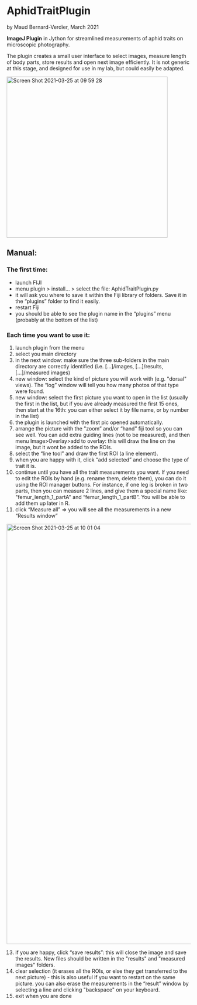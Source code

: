 # AphidTraitPlugin
by Maud Bernard-Verdier, March 2021

**ImageJ Plugin** in Jython for streamlined measurements of aphid traits on microscopic photography.
 
The plugin creates a small user interface to select images, measure length of body parts, store results and open next image efficiently.
It is not generic at this stage, and designed for use in my lab, but could easily be adapted.

<img width="440" alt="Screen Shot 2021-03-25 at 09 59 28" src="https://user-images.githubusercontent.com/6454302/112447006-1b034a80-8d51-11eb-8a7b-0dc2c042445c.png">

## Manual:

### The first time:
- launch FIJI
- menu plugin > install... > select the file: AphidTraitPlugin.py
- it will ask you where to save it within the Fiji library of folders. Save it in the “plugins” folder to find it easily.
- restart Fiji
- you should be able to see the plugin name in the “plugins” menu (probably at the bottom of the list)

### Each time you want to use it:
1) launch plugin from the menu
2) select you main directory
3) in the next window: make sure the three sub-folders in the main directory are correctly identified (i.e.  [...]/images, [...]/results,[...]/measured images) 
4) new window: select the kind of picture you will work with (e.g. "dorsal" views). The “log” window will tell you how many photos of that type were found.
5) new window: select the first picture you want to open in the list (usually the first in the list, but if you ave already measured the first 15 ones, then start at the 16th: you can either select it by file name, or by number in the list)
6) the plugin is launched with the first pic opened automatically.
7) arrange the picture with the "zoom” and/or “hand” fiji tool so you can see well. You can add extra guiding lines (not to be measured), and then menu Image>Overlay>add to overlay: this will draw the line on the image, but it wont be added to the ROIs.
8) select the “line tool” and draw the first ROI (a line element). 
9) when you are happy with it, click “add selected” and choose the type of trait it is.
10) continue until you have all the trait measurements you want. If you need to edit the ROIs by hand (e.g. rename them, delete them), you can do it using the ROI manager buttons. For instance, if one leg is broken in two parts, then you can measure 2 lines, and give them a special name like: "femur_length_1_partA" and “femur_length_1_partB”. You will be able to add them up later in R.
11) click “Measure all” => you will see all the measurements in a new “Results window”

<img width="1148" alt="Screen Shot 2021-03-25 at 10 01 04" src="https://user-images.githubusercontent.com/6454302/112447066-2e161a80-8d51-11eb-94c3-efdeb71ab322.png">

13) if you are happy, click “save results”: this will close the image and save the results. New files should be written in the "results" and "measured images" folders.
14) clear selection (it erases all the ROIs, or else they get transferred to the next picture) - this is also useful if you want to restart on the same picture. you can also erase the measurements in the “result” window by selecting a line and clicking "backspace" on your keyboard.
15) exit when you are done
